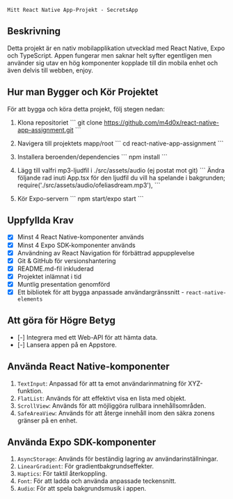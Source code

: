 `Mitt React Native App-Projekt - SecretsApp`

## Beskrivning

Detta projekt är en nativ mobilapplikation utvecklad med React Native, Expo och TypeScript. Appen fungerar men saknar helt syfter egentligen men använder sig utav en hög komponenter kopplade till din mobila enhet och även delvis till webben, enjoy.

## Hur man Bygger och Kör Projektet

För att bygga och köra detta projekt, följ stegen nedan:

1. Klona repositoriet
   \`\`\`
   git clone https://github.com/m4d0x/react-native-app-assignment.git
   \`\`\`

2. Navigera till projektets mapp/root
   \`\`\`
   cd react-native-app-assignment
   \`\`\`

3. Installera beroenden/dependencies
   \`\`\`
   npm install
   \`\`\`

4. Lägg till valfri mp3-ljudfil i ./src/assets/audio (ej postat mot git)
   \`\`\`
   Ändra följande rad inuti App.tsx för den ljudfil du vill ha spelande i bakgrunden; require('./src/assets/audio/ofeliasdream.mp3'),
   \`\`\`

5. Kör Expo-servern
   \`\`\`
   npm start/expo start
   \`\`\`

## Uppfyllda Krav

- [x] Minst 4 React Native-komponenter används
- [x] Minst 4 Expo SDK-komponenter används
- [x] Användning av React Navigation för förbättrad appupplevelse
- [x] Git & GitHub för versionshantering
- [x] README.md-fil inkluderad
- [x] Projektet inlämnat i tid
- [x] Muntlig presentation genomförd
- [x] Ett bibliotek för att bygga anpassade användargränssnitt - `react-native-elements`

## Att göra för Högre Betyg

- [-] Integrera med ett Web-API för att hämta data.
- [-] Lansera appen på en Appstore.

## Använda React Native-komponenter

1. `TextInput`: Anpassad för att ta emot användarinmatning för XYZ-funktion.
2. `FlatList`: Används för att effektivt visa en lista med objekt.
3. `ScrollView`: Används för att möjliggöra rullbara innehållsområden.
4. `SafeAreaView`: Används för att återge innehåll inom den säkra zonens gränser på en enhet.

## Använda Expo SDK-komponenter

1. `AsyncStorage`: Används för beständig lagring av användarinställningar.
2. `LinearGradient`: För gradientbakgrundseffekter.
3. `Haptics`: För taktil återkoppling.
4. `Font`: För att ladda och använda anpassade teckensnitt.
5. `Audio`: För att spela bakgrundsmusik i appen.
